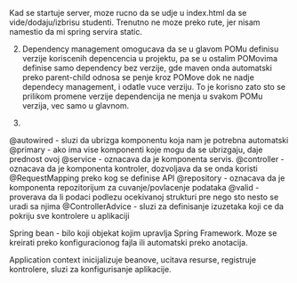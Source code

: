Kad se startuje server, moze rucno da se udje u index.html da se vide/dodaju/izbrisu studenti. Trenutno ne moze preko rute, jer nisam namestio da mi spring servira static.

2) Dependency management omogucava da se u glavom POMu definisu verzije koriscenih depencencia u projektu, pa se u ostalim POMovima definise samo dependency bez verzije, gde maven onda automatski preko parent-child odnosa se penje kroz POMove dok ne nadje dependecy management, i odatle vuce verziju. To je korisno zato sto se prilikom promene verzije dependencija ne menja u svakom POMu verzija, vec samo u glavnom.

3)
@autowired - sluzi da ubrizga komponentu koja nam je potrebna automatski
@primary - ako ima vise komponenti koje mogu da se ubrizgaju, daje prednost ovoj
@service - oznacava da je komponenta servis.
@controller - oznacava da je komponenta kontroler, dozvoljava da se onda koristi @RequestMapping preko kog se definise API
@repository - oznacava da je komponenta repozitorijum za cuvanje/povlacenje podataka
@valid - proverava da li podaci podlezu ocekivanoj strukturi pre nego sto nesto se uradi sa njima
@ControllerAdvice - sluzi za definisanje izuzetaka koji ce da pokriju sve kontrolere u aplikaciji

Spring bean - bilo koji objekat kojim upravlja Spring Framework. Moze se kreirati preko konfiguracionog fajla ili automatski preko anotacija.

Application context inicijalizuje beanove, ucitava resurse, registruje kontrolere, sluzi za konfigurisanje aplikacije.

